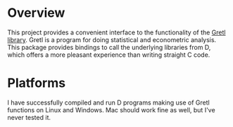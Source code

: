 # Overview

This project provides a convenient interface to the functionality of the
[Gretl library](http://gretl.sourceforge.net/). Gretl is a program for
doing statistical and econometric analysis. This package provides bindings
to call the underlying libraries from D, which offers a more pleasant
experience than writing straight C code.

# Platforms

I have successfully compiled and run D programs making use of Gretl
functions on Linux and Windows. Mac should work fine as well, but I've
never tested it.


